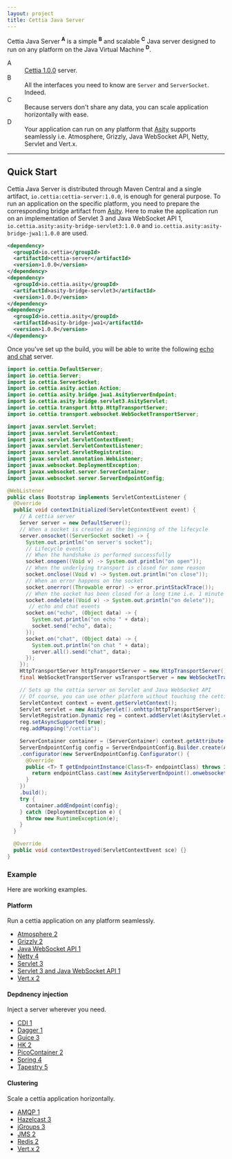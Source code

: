 ```yaml
---
layout: project
title: Cettia Java Server
---
```


Cettia Java Server <sup><strong>A</strong></sup> is a simple <sup><strong>B</strong></sup> and scalable <sup><strong>C</strong></sup> Java server designed to run on any platform on the Java Virtual Machine <sup><strong>D</strong></sup>.

<dl>
  <dt>A</dt>
  <dd><a href="/projects/cettia-protocol/1.0.0">Cettia 1.0.0</a> server.</dd>
  <dt>B</dt>
  <dd>All the interfaces you need to know are <code>Server</code> and <code>ServerSocket</code>. Indeed.</dd>
  <dt>C</dt>
  <dd>Because servers don't share any data, you can scale application horizontally with ease.</dd>
  <dt>D</dt>
  <dd>Your application can run on any platform that <a href="http://asity.cettia.io">Asity</a> supports seamlessly i.e. Atmosphere, Grizzly, Java WebSocket API, Netty, Servlet and Vert.x.</dd>
</dl> 

---

## Quick Start
Cettia Java Server is distributed through Maven Central and a single artifact, `io.cettia:cettia-server:1.0.0`, is enough for general purpose. To run an application on the specific platform, you need to prepare the corresponding bridge artifact from [Asity](http://asity.cettia.io). Here to make the application run on an implementation of Servlet 3 and Java WebSocket API 1, `io.cettia.asity:asity-bridge-servlet3:1.0.0` and `io.cettia.asity:asity-bridge-jwa1:1.0.0` are used.

```xml
<dependency>
  <groupId>io.cettia</groupId>
  <artifactId>cettia-server</artifactId>
  <version>1.0.0</version>
</dependency>
<dependency>
  <groupId>io.cettia.asity</groupId>
  <artifactId>asity-bridge-servlet3</artifactId>
  <version>1.0.0</version>
</dependency>
<dependency>
  <groupId>io.cettia.asity</groupId>
  <artifactId>asity-bridge-jwa1</artifactId>
  <version>1.0.0</version>
</dependency>
```

Once you've set up the build, you will be able to write the following [echo and chat](/projects/cettia-protocol/1.0.0/reference/#example) server.

```java
import io.cettia.DefaultServer;
import io.cettia.Server;
import io.cettia.ServerSocket;
import io.cettia.asity.action.Action;
import io.cettia.asity.bridge.jwa1.AsityServerEndpoint;
import io.cettia.asity.bridge.servlet3.AsityServlet;
import io.cettia.transport.http.HttpTransportServer;
import io.cettia.transport.websocket.WebSocketTransportServer;

import javax.servlet.Servlet;
import javax.servlet.ServletContext;
import javax.servlet.ServletContextEvent;
import javax.servlet.ServletContextListener;
import javax.servlet.ServletRegistration;
import javax.servlet.annotation.WebListener;
import javax.websocket.DeploymentException;
import javax.websocket.server.ServerContainer;
import javax.websocket.server.ServerEndpointConfig;

@WebListener
public class Bootstrap implements ServletContextListener {
  @Override
  public void contextInitialized(ServletContextEvent event) {
    // A cettia server
    Server server = new DefaultServer();
    // When a socket is created as the beginning of the lifecycle
    server.onsocket((ServerSocket socket) -> {
      System.out.println("on server's socket");
      // Lifecycle events
      // When the handshake is performed successfully
      socket.onopen((Void v) -> System.out.println("on open"));
      // When the underlying transport is closed for some reason
      socket.onclose((Void v) -> System.out.println("on close"));
      // When an error happens on the socket
      socket.onerror((Throwable error) -> error.printStackTrace());
      // When the socket has been closed for a long time i.e. 1 minute and deleted from the server as the end of the lifecycle
      socket.ondelete((Void v) -> System.out.println("on delete"));
       // echo and chat events
      socket.on("echo", (Object data) -> {
        System.out.println("on echo " + data);
        socket.send("echo", data);
      });
      socket.on("chat", (Object data) -> {
        System.out.println("on chat " + data);
        server.all().send("chat", data);
      });
    });
    HttpTransportServer httpTransportServer = new HttpTransportServer().ontransport(server);
    final WebSocketTransportServer wsTransportServer = new WebSocketTransportServer().ontransport(server);

    // Sets up the cettia server on Servlet and Java WebSocket API
    // Of course, you can use other platform without touching the cettia server
    ServletContext context = event.getServletContext();
    Servlet servlet = new AsityServlet().onhttp(httpTransportServer);
    ServletRegistration.Dynamic reg = context.addServlet(AsityServlet.class.getName(), servlet);
    reg.setAsyncSupported(true);
    reg.addMapping("/cettia");

    ServerContainer container = (ServerContainer) context.getAttribute(ServerContainer.class.getName());
    ServerEndpointConfig config = ServerEndpointConfig.Builder.create(AsityServerEndpoint.class, "/cettia")
    .configurator(new ServerEndpointConfig.Configurator() {
      @Override
      public <T> T getEndpointInstance(Class<T> endpointClass) throws InstantiationException {
        return endpointClass.cast(new AsityServerEndpoint().onwebsocket(wsTransportServer));
      }
    })
    .build();
    try {
      container.addEndpoint(config);
    } catch (DeploymentException e) {
      throw new RuntimeException(e);
    }
  }

  @Override
  public void contextDestroyed(ServletContextEvent sce) {}
}
```

### Example
Here are working examples.

#### Platform
Run a cettia application on any platform seamlessly.

<ul class="menu">
<li><a href="https://github.com/cettia/cettia-examples/tree/master/archetype/cettia-java-server/platform/atmosphere2">Atmosphere 2</a></li>
<li><a href="https://github.com/cettia/cettia-examples/tree/master/archetype/cettia-java-server/platform/grizzly2">Grizzly 2</a></li>
<li><a href="https://github.com/cettia/cettia-examples/tree/master/archetype/cettia-java-server/platform/jwa1">Java WebSocket API 1</a></li>
<li><a href="https://github.com/cettia/cettia-examples/tree/master/archetype/cettia-java-server/platform/netty4">Netty 4</a></li>
<li><a href="https://github.com/cettia/cettia-examples/tree/master/archetype/cettia-java-server/platform/servlet3">Servlet 3</a></li>
<li><a href="https://github.com/cettia/cettia-examples/tree/master/archetype/cettia-java-server/platform/servlet3-jwa1">Servlet 3 and Java WebSocket API 1</a></li>
<li><a href="https://github.com/cettia/cettia-examples/tree/master/archetype/cettia-java-server/platform/vertx2">Vert.x 2</a></li>
</ul>

#### Depdnency injection
Inject a server wherever you need.

<ul class="menu">
<li><a href="https://github.com/cettia/cettia-examples/tree/master/archetype/cettia-java-server/dependency-injection/cdi1">CDI 1</a></li>
<li><a href="https://github.com/cettia/cettia-examples/tree/master/archetype/cettia-java-server/dependency-injection/dagger1">Dagger 1</a></li>
<li><a href="https://github.com/cettia/cettia-examples/tree/master/archetype/cettia-java-server/dependency-injection/guice3">Guice 3</a></li>
<li><a href="https://github.com/cettia/cettia-examples/tree/master/archetype/cettia-java-server/dependency-injection/hk2">HK 2</a></li>
<li><a href="https://github.com/cettia/cettia-examples/tree/master/archetype/cettia-java-server/dependency-injection/picocontainer2">PicoContainer 2</a></li>
<li><a href="https://github.com/cettia/cettia-examples/tree/master/archetype/cettia-java-server/dependency-injection/spring4">Spring 4</a></li>
<li><a href="https://github.com/cettia/cettia-examples/tree/master/archetype/cettia-java-server/dependency-injection/tapestry5">Tapestry 5</a></li>
</ul>

#### Clustering
Scale a cettia application horizontally.

<ul class="menu">
<li><a href="https://github.com/cettia/cettia-examples/tree/master/archetype/cettia-java-server/clustering/amqp1">AMQP 1</a></li>
<li><a href="https://github.com/cettia/cettia-examples/tree/master/archetype/cettia-java-server/clustering/hazelcast3">Hazelcast 3</a></li>
<li><a href="https://github.com/cettia/cettia-examples/tree/master/archetype/cettia-java-server/clustering/jgroups3">jGroups 3</a></li>
<li><a href="https://github.com/cettia/cettia-examples/tree/master/archetype/cettia-java-server/clustering/jms2">JMS 2</a></li>
<li><a href="https://github.com/cettia/cettia-examples/tree/master/archetype/cettia-java-server/clustering/redis2">Redis 2</a></li>
<li><a href="https://github.com/cettia/cettia-examples/tree/master/archetype/cettia-java-server/clustering/vertx2">Vert.x 2</a></li>
</ul>
